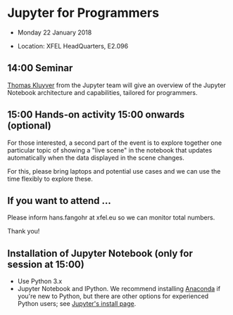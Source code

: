 # Jupyter for Programmers

* Monday 22 January 2018

* Location: XFEL HeadQuarters, E2.096

## 14:00 Seminar

[Thomas Kluyver](http://cmg.soton.ac.uk/people/tk2e15/) from the
Jupyter team will give an overview of the Jupyter Notebook
architecture and capabilities, tailored for programmers.

## 15:00 Hands-on activity 15:00 onwards (optional)

For those interested, a second part of the event is to explore
together one particular topic of showing a "live scene" in the
notebook that updates automatically when the data displayed in the
scene changes.

For this, please bring laptops and potential use cases and we can use
the time flexibly to explore these.

## If you want to attend ...

Please inform hans.fangohr at xfel.eu so we can monitor total numbers.

Thank you!

## Installation of Jupyter Notebook (only for session at 15:00)

* Use Python 3.x
* Jupyter Notebook and IPython. We recommend installing
  [Anaconda](http://continuum.io/downloads) if you're new to Python, but
  there are other options for experienced Python users; see [Jupyter's install
  page](http://jupyter.org/install.html).

